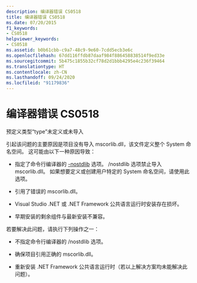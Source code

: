 ```yaml
---
description: 编译器错误 CS0518
title: 编译器错误 CS0518
ms.date: 07/20/2015
f1_keywords:
- CS0518
helpviewer_keywords:
- CS0518
ms.assetid: b0b61cbb-c9a7-48c9-9e60-7cdd5ecb3e6c
ms.openlocfilehash: 67dd116ffdb87daaf984f886458838514f9ed33e
ms.sourcegitcommit: 5b475c1855b32cf78d2d1bbb4295e4c236f39464
ms.translationtype: HT
ms.contentlocale: zh-CN
ms.lasthandoff: 09/24/2020
ms.locfileid: "91179836"
---
```

# <a name="compiler-error-cs0518"></a>编译器错误 CS0518

预定义类型“type”未定义或未导入  
  
 引起该问题的主要原因是项目没有导入 mscorlib.dll，该文件定义整个 System 命名空间。 这可能由以下一种原因导致：  
  
- 指定了命令行编译器的 [-nostdlib](../compiler-options/nostdlib-compiler-option.md) 选项。 /nostdlib 选项禁止导入 mscorlib.dll。 如果想要定义或创建用户特定的 System 命名空间，请使用此选项。  
  
- 引用了错误的 mscorlib.dll。  
  
- Visual Studio .NET 或 .NET Framework 公共语言运行时安装存在损坏。  
  
- 早期安装的剩余组件与最新安装不兼容。  
  
 若要解决此问题，请执行下列操作之一：  
  
- 不指定命令行编译器的 /nostdlib 选项。  
  
- 确保项目引用正确的 mscorlib.dll。  
  
- 重新安装 .NET Framework 公共语言运行时（若以上解决方案均未能解决此问题）。
